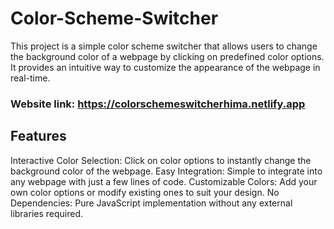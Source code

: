 # Color-Scheme-Switcher
This project is a simple color scheme switcher that allows users to change the background color of a webpage by clicking on predefined color options. It provides an intuitive way to customize the appearance of the webpage in real-time.


### Website link:  https://colorschemeswitcherhima.netlify.app


## Features
Interactive Color Selection: Click on color options to instantly change the background color of the webpage.
Easy Integration: Simple to integrate into any webpage with just a few lines of code.
Customizable Colors: Add your own color options or modify existing ones to suit your design.
No Dependencies: Pure JavaScript implementation without any external libraries required.
